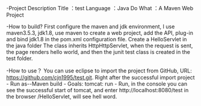-Project Description 
Title ：test
Language ：Java
Do What ：A Maven Web Project

-How to build?
First configure the maven and jdk environment, I use maven3.5.3, jdk1.8, use maven to create a web project, add the API, plug-in and bind jdk1.8 in the pom.xml configuration file. Create a HelloServlet in the java folder The class inherits HttpHttpServlet, when the request is sent, the page renders hello world, and then the junit test class is created in the test folder.

-How to use？
You can use eclipse to import the project from GitHub, URL: https://github.com/cjn1995/test.git. Right after the successful import project - Run as--Maven build - Goals: tomcat: run - Run, in the console you can see the successful start of tomcat, and enter http://localhost:8080/test in the browser /HelloServlet, will see hell word.
